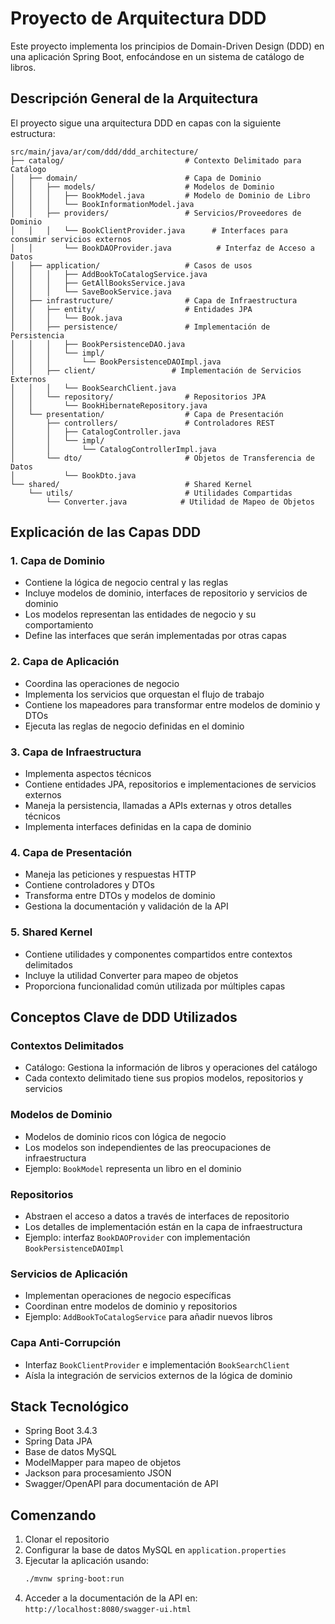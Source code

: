 # Proyecto de Arquitectura DDD

Este proyecto implementa los principios de Domain-Driven Design (DDD) en una aplicación Spring Boot, enfocándose en un sistema de catálogo de libros.

## Descripción General de la Arquitectura

El proyecto sigue una arquitectura DDD en capas con la siguiente estructura:

```
src/main/java/ar/com/ddd/ddd_architecture/
├── catalog/                           # Contexto Delimitado para Catálogo
│   ├── domain/                        # Capa de Dominio
│   │   ├── models/                    # Modelos de Dominio
│   │   │   ├── BookModel.java         # Modelo de Dominio de Libro
│   │   │   └── BookInformationModel.java
│   │   ├── providers/                 # Servicios/Proveedores de Dominio
│   │   │   └── BookClientProvider.java      # Interfaces para consumir servicios externos
│   │       └── BookDAOProvider.java          # Interfaz de Acceso a Datos
│   ├── application/                   # Casos de usos
│   │   │   ├── AddBookToCatalogService.java
│   │   │   ├── GetAllBooksService.java
│   │   │   └── SaveBookService.java
│   ├── infrastructure/                # Capa de Infraestructura
│   │   ├── entity/                    # Entidades JPA
│   │   │   └── Book.java
│   │   ├── persistence/               # Implementación de Persistencia
│   │   │   ├── BookPersistenceDAO.java
│   │   │   └── impl/
│   │   │       └── BookPersistenceDAOImpl.java
│   │   ├── client/                 # Implementación de Servicios Externos
│   │   │   └── BookSearchClient.java
│   │   └── repository/                # Repositorios JPA
│   │       └── BookHibernateRepository.java
│   └── presentation/                  # Capa de Presentación
│       ├── controllers/               # Controladores REST
│       │   ├── CatalogController.java
│       │   └── impl/
│       │       └── CatalogControllerImpl.java
│       └── dto/                       # Objetos de Transferencia de Datos
│           └── BookDto.java
└── shared/                            # Shared Kernel
    └── utils/                         # Utilidades Compartidas
        └── Converter.java            # Utilidad de Mapeo de Objetos
```

## Explicación de las Capas DDD

### 1. Capa de Dominio
- Contiene la lógica de negocio central y las reglas
- Incluye modelos de dominio, interfaces de repositorio y servicios de dominio
- Los modelos representan las entidades de negocio y su comportamiento
- Define las interfaces que serán implementadas por otras capas

### 2. Capa de Aplicación
- Coordina las operaciones de negocio
- Implementa los servicios que orquestan el flujo de trabajo
- Contiene los mapeadores para transformar entre modelos de dominio y DTOs
- Ejecuta las reglas de negocio definidas en el dominio

### 3. Capa de Infraestructura
- Implementa aspectos técnicos
- Contiene entidades JPA, repositorios e implementaciones de servicios externos
- Maneja la persistencia, llamadas a APIs externas y otros detalles técnicos
- Implementa interfaces definidas en la capa de dominio

### 4. Capa de Presentación
- Maneja las peticiones y respuestas HTTP
- Contiene controladores y DTOs
- Transforma entre DTOs y modelos de dominio
- Gestiona la documentación y validación de la API

### 5. Shared Kernel
- Contiene utilidades y componentes compartidos entre contextos delimitados
- Incluye la utilidad Converter para mapeo de objetos
- Proporciona funcionalidad común utilizada por múltiples capas

## Conceptos Clave de DDD Utilizados

### Contextos Delimitados
- Catálogo: Gestiona la información de libros y operaciones del catálogo
- Cada contexto delimitado tiene sus propios modelos, repositorios y servicios

### Modelos de Dominio
- Modelos de dominio ricos con lógica de negocio
- Los modelos son independientes de las preocupaciones de infraestructura
- Ejemplo: `BookModel` representa un libro en el dominio

### Repositorios
- Abstraen el acceso a datos a través de interfaces de repositorio
- Los detalles de implementación están en la capa de infraestructura
- Ejemplo: interfaz `BookDAOProvider` con implementación `BookPersistenceDAOImpl`

### Servicios de Aplicación
- Implementan operaciones de negocio específicas
- Coordinan entre modelos de dominio y repositorios
- Ejemplo: `AddBookToCatalogService` para añadir nuevos libros

### Capa Anti-Corrupción
- Interfaz `BookClientProvider` e implementación `BookSearchClient`
- Aísla la integración de servicios externos de la lógica de dominio

## Stack Tecnológico

- Spring Boot 3.4.3
- Spring Data JPA
- Base de datos MySQL
- ModelMapper para mapeo de objetos
- Jackson para procesamiento JSON
- Swagger/OpenAPI para documentación de API

## Comenzando

1. Clonar el repositorio
2. Configurar la base de datos MySQL en `application.properties`
3. Ejecutar la aplicación usando:
   ```bash
   ./mvnw spring-boot:run
   ```
4. Acceder a la documentación de la API en: `http://localhost:8080/swagger-ui.html`
